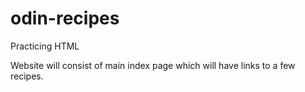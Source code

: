 # odin-recipes

Practicing HTML

Website will consist of main index page which will have links to a few recipes.